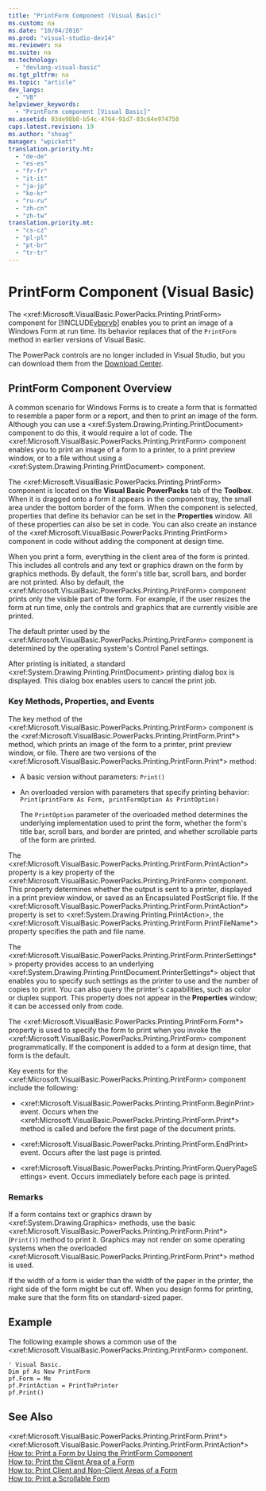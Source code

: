 ```yaml
---
title: "PrintForm Component (Visual Basic)"
ms.custom: na
ms.date: "10/04/2016"
ms.prod: "visual-studio-dev14"
ms.reviewer: na
ms.suite: na
ms.technology: 
  - "devlang-visual-basic"
ms.tgt_pltfrm: na
ms.topic: "article"
dev_langs: 
  - "VB"
helpviewer_keywords: 
  - "PrintForm component [Visual Basic]"
ms.assetid: 03de98b8-b54c-4764-91d7-83c64e974750
caps.latest.revision: 19
ms.author: "shoag"
manager: "wpickett"
translation.priority.ht: 
  - "de-de"
  - "es-es"
  - "fr-fr"
  - "it-it"
  - "ja-jp"
  - "ko-kr"
  - "ru-ru"
  - "zh-cn"
  - "zh-tw"
translation.priority.mt: 
  - "cs-cz"
  - "pl-pl"
  - "pt-br"
  - "tr-tr"
---
```

# PrintForm Component (Visual Basic)
The \<xref:Microsoft.VisualBasic.PowerPacks.Printing.PrintForm> component for [!INCLUDE[vbprvb](../VS_visualbasic/includes/vbprvb_md.md)] enables you to print an image of a Windows Form at run time. Its behavior replaces that of the `PrintForm` method in earlier versions of Visual Basic.  
  
 The PowerPack controls are no longer included in Visual Studio, but you can download them from the [Download Center](http://www.microsoft.com/en-us/download/details.aspx?id=25169).  
  
## PrintForm Component Overview  
 A common scenario for Windows Forms is to create a form that is formatted to resemble a paper form or a report, and then to print an image of the form. Although you can use a \<xref:System.Drawing.Printing.PrintDocument> component to do this, it would require a lot of code. The \<xref:Microsoft.VisualBasic.PowerPacks.Printing.PrintForm> component enables you to print an image of a form to a printer, to a print preview window, or to a file without using a \<xref:System.Drawing.Printing.PrintDocument> component.  
  
 The \<xref:Microsoft.VisualBasic.PowerPacks.Printing.PrintForm> component is located on the **Visual Basic PowerPacks** tab of the **Toolbox**. When it is dragged onto a form it appears in the component tray, the small area under the bottom border of the form. When the component is selected, properties that define its behavior can be set in the **Properties** window. All of these properties can also be set in code. You can also create an instance of the \<xref:Microsoft.VisualBasic.PowerPacks.Printing.PrintForm> component in code without adding the component at design time.  
  
 When you print a form, everything in the client area of the form is printed. This includes all controls and any text or graphics drawn on the form by graphics methods. By default, the form's title bar, scroll bars, and border are not printed. Also by default, the \<xref:Microsoft.VisualBasic.PowerPacks.Printing.PrintForm> component prints only the visible part of the form. For example, if the user resizes the form at run time, only the controls and graphics that are currently visible are printed.  
  
 The default printer used by the \<xref:Microsoft.VisualBasic.PowerPacks.Printing.PrintForm> component is determined by the operating system's Control Panel settings.  
  
 After printing is initiated, a standard \<xref:System.Drawing.Printing.PrintDocument> printing dialog box is displayed. This dialog box enables users to cancel the print job.  
  
### Key Methods, Properties, and Events  
 The key method of the \<xref:Microsoft.VisualBasic.PowerPacks.Printing.PrintForm> component is the \<xref:Microsoft.VisualBasic.PowerPacks.Printing.PrintForm.Print*> method, which prints an image of the form to a printer, print preview window, or file. There are two versions of the \<xref:Microsoft.VisualBasic.PowerPacks.Printing.PrintForm.Print*> method:  
  
-   A basic version without parameters: `Print()`  
  
-   An overloaded version with parameters that specify printing behavior: `Print(printForm As Form, printFormOption As PrintOption)`  
  
     The `PrintOption` parameter of the overloaded method determines the underlying implementation used to print the form, whether the form's title bar, scroll bars, and border are printed, and whether scrollable parts of the form are printed.  
  
 The \<xref:Microsoft.VisualBasic.PowerPacks.Printing.PrintForm.PrintAction*> property is a key property of the \<xref:Microsoft.VisualBasic.PowerPacks.Printing.PrintForm> component. This property determines whether the output is sent to a printer, displayed in a print preview window, or saved as an Encapsulated PostScript file. If the \<xref:Microsoft.VisualBasic.PowerPacks.Printing.PrintForm.PrintAction*> property is set to \<xref:System.Drawing.Printing.PrintAction>, the \<xref:Microsoft.VisualBasic.PowerPacks.Printing.PrintForm.PrintFileName*> property specifies the path and file name.  
  
 The \<xref:Microsoft.VisualBasic.PowerPacks.Printing.PrintForm.PrinterSettings*> property provides access to an underlying \<xref:System.Drawing.Printing.PrintDocument.PrinterSettings*> object that enables you to specify such settings as the printer to use and the number of copies to print. You can also query the printer's capabilities, such as color or duplex support. This property does not appear in the **Properties** window; it can be accessed only from code.  
  
 The \<xref:Microsoft.VisualBasic.PowerPacks.Printing.PrintForm.Form*> property is used to specify the form to print when you invoke the \<xref:Microsoft.VisualBasic.PowerPacks.Printing.PrintForm> component programmatically. If the component is added to a form at design time, that form is the default.  
  
 Key events for the \<xref:Microsoft.VisualBasic.PowerPacks.Printing.PrintForm> component include the following:  
  
-   \<xref:Microsoft.VisualBasic.PowerPacks.Printing.PrintForm.BeginPrint> event. Occurs when the \<xref:Microsoft.VisualBasic.PowerPacks.Printing.PrintForm.Print*> method is called and before the first page of the document prints.  
  
-   \<xref:Microsoft.VisualBasic.PowerPacks.Printing.PrintForm.EndPrint> event. Occurs after the last page is printed.  
  
-   \<xref:Microsoft.VisualBasic.PowerPacks.Printing.PrintForm.QueryPageSettings> event. Occurs immediately before each page is printed.  
  
### Remarks  
 If a form contains text or graphics drawn by \<xref:System.Drawing.Graphics> methods, use the basic \<xref:Microsoft.VisualBasic.PowerPacks.Printing.PrintForm.Print*> (`Print()`) method to print it. Graphics may not render on some operating systems when the overloaded \<xref:Microsoft.VisualBasic.PowerPacks.Printing.PrintForm.Print*> method is used.  
  
 If the width of a form is wider than the width of the paper in the printer, the right side of the form might be cut off. When you design forms for printing, make sure that the form fits on standard-sized paper.  
  
## Example  
 The following example shows a common use of the \<xref:Microsoft.VisualBasic.PowerPacks.Printing.PrintForm> component.  
  
```  
' Visual Basic.  
Dim pf As New PrintForm  
pf.Form = Me  
pf.PrintAction = PrintToPrinter  
pf.Print()  
```  
  
## See Also  
 \<xref:Microsoft.VisualBasic.PowerPacks.Printing.PrintForm.Print*>   
 \<xref:Microsoft.VisualBasic.PowerPacks.Printing.PrintForm.PrintAction*>   
 [How to: Print a Form by Using the PrintForm Component](../VS_visualbasic/how-to--print-a-form-by-using-the-printform-component--visual-basic-.md)   
 [How to: Print the Client Area of a Form](../VS_visualbasic/how-to--print-the-client-area-of-a-form--visual-basic-.md)   
 [How to: Print Client and Non-Client Areas of a Form](../VS_visualbasic/how-to--print-client-and-non-client-areas-of-a-form--visual-basic-.md)   
 [How to: Print a Scrollable Form](../VS_visualbasic/how-to--print-a-scrollable-form--visual-basic-.md)